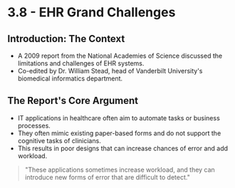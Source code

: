 # 3.8 - EHR Grand Challenges

## Introduction: The Context

- A 2009 report from the National Academies of Science discussed the limitations and challenges of EHR systems.
- Co-edited by Dr. William Stead, head of Vanderbilt University's biomedical informatics department.

## The Report's Core Argument

- IT applications in healthcare often aim to automate tasks or business processes.
- They often mimic existing paper-based forms and do not support the cognitive tasks of clinicians.
- This results in poor designs that can increase chances of error and add workload.

> "These applications sometimes increase workload, and they can introduce new forms of error that are difficult to detect."


